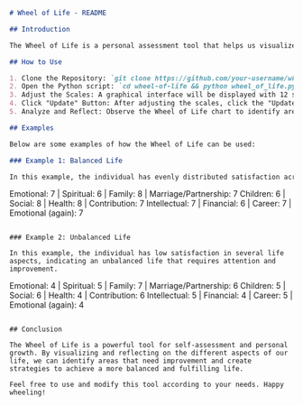```markdown
# Wheel of Life - README

## Introduction

The Wheel of Life is a personal assessment tool that helps us visualize and balance different areas of our life. It is represented as a circle divided into 12 equal sections, each corresponding to essential pillars or sectors in our life. These areas include Emotional, Spiritual, Family, Marriage/Partnership, Children, Social, Health, Contribution, Intellectual, Financial, Career, and Emotional (again).

## How to Use

1. Clone the Repository: `git clone https://github.com/your-username/wheel-of-life.git`
2. Open the Python script: `cd wheel-of-life && python wheel_of_life.py`
3. Adjust the Scales: A graphical interface will be displayed with 12 sliders. Adjust each slider to indicate your satisfaction or dedication level in the corresponding life aspect (scale: 1 to 10).
4. Click "Update" Button: After adjusting the scales, click the "Update" button to visualize the Wheel of Life.
5. Analyze and Reflect: Observe the Wheel of Life chart to identify areas for improvement or those that need more attention.

## Examples

Below are some examples of how the Wheel of Life can be used:

### Example 1: Balanced Life

In this example, the individual has evenly distributed satisfaction across all life aspects, resulting in a balanced and harmonious life.

```
Emotional: 7  |  Spiritual: 6  |  Family: 8  |  Marriage/Partnership: 7
Children: 6  |  Social: 8  |  Health: 8  |  Contribution: 7
Intellectual: 7  |  Financial: 6  |  Career: 7  |  Emotional (again): 7
```

### Example 2: Unbalanced Life

In this example, the individual has low satisfaction in several life aspects, indicating an unbalanced life that requires attention and improvement.

```
Emotional: 4  |  Spiritual: 5  |  Family: 7  |  Marriage/Partnership: 6
Children: 5  |  Social: 6  |  Health: 4  |  Contribution: 6
Intellectual: 5  |  Financial: 4  |  Career: 5  |  Emotional (again): 4
```

## Conclusion

The Wheel of Life is a powerful tool for self-assessment and personal growth. By visualizing and reflecting on the different aspects of our life, we can identify areas that need improvement and create strategies to achieve a more balanced and fulfilling life.

Feel free to use and modify this tool according to your needs. Happy wheeling!
```

 
